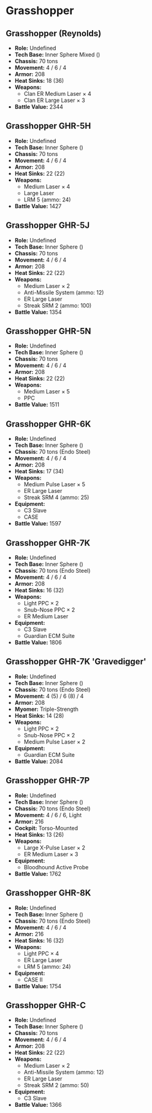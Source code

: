 # Grasshopper
## Grasshopper (Reynolds)
- **Role:** Undefined
- **Tech Base:** Inner Sphere Mixed ()
- **Chassis:** 70 tons
- **Movement:** 4 / 6 / 4
- **Armor:** 208
- **Heat Sinks:** 18 (36)
- **Weapons:**
  - Clan ER Medium Laser × 4
  - Clan ER Large Laser × 3
- **Battle Value:** 2344

## Grasshopper GHR-5H
- **Role:** Undefined
- **Tech Base:** Inner Sphere ()
- **Chassis:** 70 tons
- **Movement:** 4 / 6 / 4
- **Armor:** 208
- **Heat Sinks:** 22 (22)
- **Weapons:**
  - Medium Laser × 4
  - Large Laser
  - LRM 5 (ammo: 24)
- **Battle Value:** 1427

## Grasshopper GHR-5J
- **Role:** Undefined
- **Tech Base:** Inner Sphere ()
- **Chassis:** 70 tons
- **Movement:** 4 / 6 / 4
- **Armor:** 208
- **Heat Sinks:** 22 (22)
- **Weapons:**
  - Medium Laser × 2
  - Anti-Missile System (ammo: 12)
  - ER Large Laser
  - Streak SRM 2 (ammo: 100)
- **Battle Value:** 1354

## Grasshopper GHR-5N
- **Role:** Undefined
- **Tech Base:** Inner Sphere ()
- **Chassis:** 70 tons
- **Movement:** 4 / 6 / 4
- **Armor:** 208
- **Heat Sinks:** 22 (22)
- **Weapons:**
  - Medium Laser × 5
  - PPC
- **Battle Value:** 1511

## Grasshopper GHR-6K
- **Role:** Undefined
- **Tech Base:** Inner Sphere ()
- **Chassis:** 70 tons (Endo Steel)
- **Movement:** 4 / 6 / 4
- **Armor:** 208
- **Heat Sinks:** 17 (34)
- **Weapons:**
  - Medium Pulse Laser × 5
  - ER Large Laser
  - Streak SRM 4 (ammo: 25)
- **Equipment:**
  - C3 Slave
  - CASE
- **Battle Value:** 1597

## Grasshopper GHR-7K
- **Role:** Undefined
- **Tech Base:** Inner Sphere ()
- **Chassis:** 70 tons (Endo Steel)
- **Movement:** 4 / 6 / 4
- **Armor:** 208
- **Heat Sinks:** 16 (32)
- **Weapons:**
  - Light PPC × 2
  - Snub-Nose PPC × 2
  - ER Medium Laser
- **Equipment:**
  - C3 Slave
  - Guardian ECM Suite
- **Battle Value:** 1806

## Grasshopper GHR-7K 'Gravedigger'
- **Role:** Undefined
- **Tech Base:** Inner Sphere ()
- **Chassis:** 70 tons (Endo Steel)
- **Movement:** 4 (5) / 6 (8) / 4
- **Armor:** 208
- **Myomer:** Triple-Strength
- **Heat Sinks:** 14 (28)
- **Weapons:**
  - Light PPC × 2
  - Snub-Nose PPC × 2
  - Medium Pulse Laser × 2
- **Equipment:**
  - Guardian ECM Suite
- **Battle Value:** 2084

## Grasshopper GHR-7P
- **Role:** Undefined
- **Tech Base:** Inner Sphere ()
- **Chassis:** 70 tons (Endo Steel)
- **Movement:** 4 / 6 / 6, Light
- **Armor:** 216
- **Cockpit:** Torso-Mounted
- **Heat Sinks:** 13 (26)
- **Weapons:**
  - Large X-Pulse Laser × 2
  - ER Medium Laser × 3
- **Equipment:**
  - Bloodhound Active Probe
- **Battle Value:** 1762

## Grasshopper GHR-8K
- **Role:** Undefined
- **Tech Base:** Inner Sphere ()
- **Chassis:** 70 tons (Endo Steel)
- **Movement:** 4 / 6 / 4
- **Armor:** 216
- **Heat Sinks:** 16 (32)
- **Weapons:**
  - Light PPC × 4
  - ER Large Laser
  - LRM 5 (ammo: 24)
- **Equipment:**
  - CASE II
- **Battle Value:** 1754

## Grasshopper GHR-C
- **Role:** Undefined
- **Tech Base:** Inner Sphere ()
- **Chassis:** 70 tons
- **Movement:** 4 / 6 / 4
- **Armor:** 208
- **Heat Sinks:** 22 (22)
- **Weapons:**
  - Medium Laser × 2
  - Anti-Missile System (ammo: 12)
  - ER Large Laser
  - Streak SRM 2 (ammo: 50)
- **Equipment:**
  - C3 Slave
- **Battle Value:** 1366

